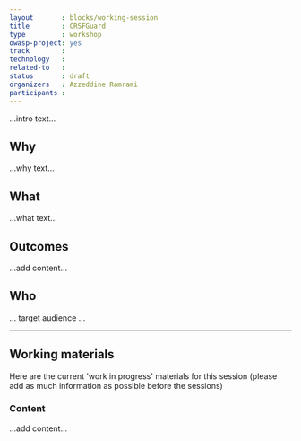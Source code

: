 ```yaml
---
layout       : blocks/working-session
title        : CRSFGuard
type         : workshop
owasp-project: yes
track        :
technology   :
related-to   :
status       : draft
organizers   : Azzeddine Ramrami
participants :
---
```


...intro text...

## Why

...why text...

## What

...what text...

## Outcomes

...add content...

## Who

... target audience ...

--- 

## Working materials

Here are the current 'work in progress' materials for this session (please add as much information as possible before the sessions)

### Content

...add content...
